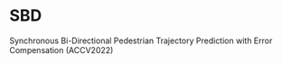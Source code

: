 # SBD
Synchronous Bi-Directional Pedestrian Trajectory Prediction with Error Compensation (ACCV2022)
